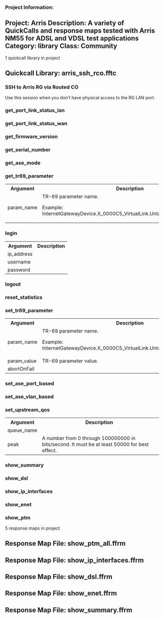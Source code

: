 ### Project Information:
Project: Arris
Description: A variety of QuickCalls and response maps tested with Arris NM55 for ADSL and VDSL test applications
Category: library
Class: Community
 ----
1 quickcall library in project
## Quickcall Library: arris_ssh_rco.fftc
### SSH to Arris RG via Routed CO
Use this session when you don't have physical access to the RG LAN port.
### get_port_link_status_lan
### get_port_link_status_wan
### get_firmware_version
### get_serial_number
### get_ase_mode
### get_tr69_parameter
<table><tr><th>Argument</th><th>Description</th></tr>
<tr><td>param_name</td><td>TR-69 parameter name.

Example:
InternetGatewayDevice.X_0000C5_VirtualLink.UntaggedLanWanDropEnable</tr></td></table>

### login
<table><tr><th>Argument</th><th>Description</th></tr>
<tr><td>ip_address</td><tr></tr>
<tr><td>username</td><tr></tr>
<tr><td>password</td><tr></tr></table>

### logout
### reset_statistics
### set_tr69_parameter
<table><tr><th>Argument</th><th>Description</th></tr>
<tr><td>param_name</td><td>TR-69 parameter name.

Example:
InternetGatewayDevice.X_0000C5_VirtualLink.UntaggedLanWanDropEnable</tr></td>
<tr><td>param_value</td><td>TR-69 parameter value.</tr></td>
<tr><td>abortOnFail</td><tr></tr></table>

### set_ase_port_based
### set_ase_vlan_based
### set_upstream_qos
<table><tr><th>Argument</th><th>Description</th></tr>
<tr><td>queue_name</td><tr></tr>
<tr><td>peak</td><td>A number from 0 through 100000000 in bits/second. It must be at least 50000 for best effect.</tr></td></table>

### show_summary
### show_dsl
### show_ip_interfaces
### show_enet
### show_ptm
5 response maps in project
## Response Map File: show_ptm_all.ffrm
## Response Map File: show_ip_interfaces.ffrm
## Response Map File: show_dsl.ffrm
## Response Map File: show_enet.ffrm
## Response Map File: show_summary.ffrm